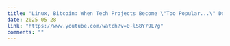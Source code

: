 ```yaml
---
title: "Linux, Bitcoin: When Tech Projects Become \"Too Popular...\" Don't forget the goal."
date: 2025-05-28
link: "https://www.youtube.com/watch?v=0-lS8Y79L7g"
comments: ""
---
```

